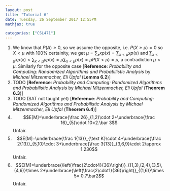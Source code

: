 ```yaml
---
layout: post
title: "Tutorial 6"
date: Tuesday, 26 September 2017 12:55PM
mathjax: true

categories: ["CSL471"]
---
```

1. We know that $P(A)\ge 0$, so we assume the opposite, i.e. $P(X\ge \mu)=0$ so $X<\mu$ with 100% certainity, we get $\mu=\sum_{x}xp(x)=\sum_{x< \mu}xp(x)$ and $\displaystyle\sum_{x<\mu}xp(x)<\sum_{x<\mu}\mu p(x)=\mu\sum_{x<\mu}p(x)=\mu P(X<\mu)=\mu$, a contradiction $\mu<\mu$. Similarly for the opposite case [**Reference**: _Probability and Computing: Randomized Algorithms and Probabilistic Analysis_ by _Michael Mitzenmacher, Eli Upfal_ (**Lemma 6.2**)]
2. TODO [**Reference**: _Probability and Computing: Randomized Algorithms and Probabilistic Analysis_ by _Michael Mitzenmacher, Eli Upfal_ (**Theorem 6.3**)]
3. TODO (SAT not taught yet) [**Reference**: _Probability and Computing: Randomized Algorithms and Probabilistic Analysis_ by _Michael Mitzenmacher, Eli Upfal_ (**Theorem 6.4**)]
4. $$E[M]=\underbrace{\frac 26}_{1,2}\cdot 2+\underbrace{\frac 16}_{5}\cdot 10=2.\bar 3$$ Unfair.
5. $$E[M]=\underbrace{\frac 1{13}}_{\text K}\cdot 4+\underbrace{\frac 2{13}}_{5,10}\cdot 3+\underbrace{\frac 3{13}}_{3,6,9}\cdot 2\approx 1.230$$ Unfair.
6. $$E[M]=\underbrace{\left(\frac{2\cdot4}{36}\right)}_{(1,3),(2,4),(3,5),(4,6)}\times 2+\underbrace{\left(\frac{2\cdot1}{36}\right)}_{(1,6)}\times 5= 0.7\bar2$$ Unfair.

